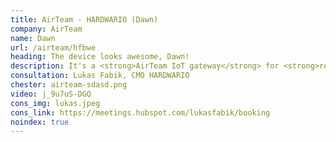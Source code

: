 ```yaml
---
title: AirTeam - HARDWARIO (Dawn)
company: AirTeam
name: Dawn
url: /airteam/hfbwe
heading: The device looks awesome, Dawn!
description: It's a <strong>AirTeam IoT gateway</strong> for <strong>remote monitoring of heat pumps and boilers</strong> and other IoT innovations.<br/><br/>Interested?
consultation: Lukas Fabik, CMO HARDWARIO
chester: airteam-sdasd.png
video: j_9u7uS-DGQ
cons_img: lukas.jpeg
cons_link: https://meetings.hubspot.com/lukasfabik/booking
noindex: true
---
```

